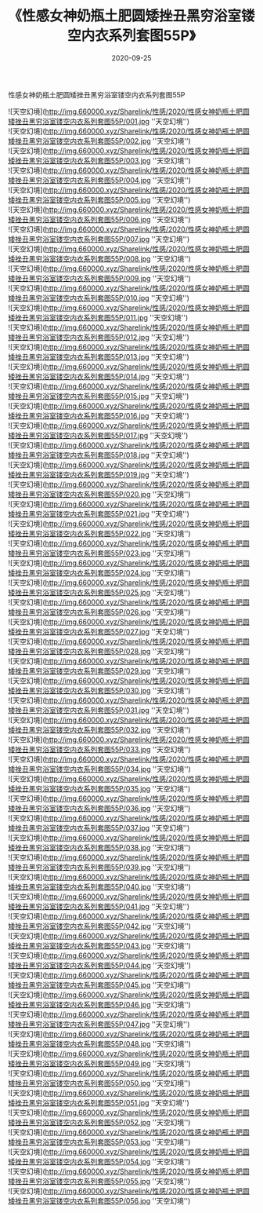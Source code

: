 ﻿---
layout: post
title:  《性感女神奶瓶土肥圆矮挫丑黑穷浴室镂空内衣系列套图55P》
date:   2020-09-25
img: http://img.660000.xyz/Sharelink/性感/2020/性感女神奶瓶土肥圆矮挫丑黑穷浴室镂空内衣系列套图55P/000.jpg
categories: [美女, 性感, 泳衣]
---

性感女神奶瓶土肥圆矮挫丑黑穷浴室镂空内衣系列套图55P



![天空幻境](http://img.660000.xyz/Sharelink/性感/2020/性感女神奶瓶土肥圆矮挫丑黑穷浴室镂空内衣系列套图55P/001.jpg ''天空幻境'') <br>
![天空幻境](http://img.660000.xyz/Sharelink/性感/2020/性感女神奶瓶土肥圆矮挫丑黑穷浴室镂空内衣系列套图55P/002.jpg ''天空幻境'') <br>
![天空幻境](http://img.660000.xyz/Sharelink/性感/2020/性感女神奶瓶土肥圆矮挫丑黑穷浴室镂空内衣系列套图55P/003.jpg ''天空幻境'') <br>
![天空幻境](http://img.660000.xyz/Sharelink/性感/2020/性感女神奶瓶土肥圆矮挫丑黑穷浴室镂空内衣系列套图55P/004.jpg ''天空幻境'') <br>
![天空幻境](http://img.660000.xyz/Sharelink/性感/2020/性感女神奶瓶土肥圆矮挫丑黑穷浴室镂空内衣系列套图55P/005.jpg ''天空幻境'') <br>
![天空幻境](http://img.660000.xyz/Sharelink/性感/2020/性感女神奶瓶土肥圆矮挫丑黑穷浴室镂空内衣系列套图55P/006.jpg ''天空幻境'') <br>
![天空幻境](http://img.660000.xyz/Sharelink/性感/2020/性感女神奶瓶土肥圆矮挫丑黑穷浴室镂空内衣系列套图55P/007.jpg ''天空幻境'') <br>
![天空幻境](http://img.660000.xyz/Sharelink/性感/2020/性感女神奶瓶土肥圆矮挫丑黑穷浴室镂空内衣系列套图55P/008.jpg ''天空幻境'') <br>
![天空幻境](http://img.660000.xyz/Sharelink/性感/2020/性感女神奶瓶土肥圆矮挫丑黑穷浴室镂空内衣系列套图55P/009.jpg ''天空幻境'') <br>
![天空幻境](http://img.660000.xyz/Sharelink/性感/2020/性感女神奶瓶土肥圆矮挫丑黑穷浴室镂空内衣系列套图55P/010.jpg ''天空幻境'') <br>
![天空幻境](http://img.660000.xyz/Sharelink/性感/2020/性感女神奶瓶土肥圆矮挫丑黑穷浴室镂空内衣系列套图55P/011.jpg ''天空幻境'') <br>
![天空幻境](http://img.660000.xyz/Sharelink/性感/2020/性感女神奶瓶土肥圆矮挫丑黑穷浴室镂空内衣系列套图55P/012.jpg ''天空幻境'') <br>
![天空幻境](http://img.660000.xyz/Sharelink/性感/2020/性感女神奶瓶土肥圆矮挫丑黑穷浴室镂空内衣系列套图55P/013.jpg ''天空幻境'') <br>
![天空幻境](http://img.660000.xyz/Sharelink/性感/2020/性感女神奶瓶土肥圆矮挫丑黑穷浴室镂空内衣系列套图55P/014.jpg ''天空幻境'') <br>
![天空幻境](http://img.660000.xyz/Sharelink/性感/2020/性感女神奶瓶土肥圆矮挫丑黑穷浴室镂空内衣系列套图55P/015.jpg ''天空幻境'') <br>
![天空幻境](http://img.660000.xyz/Sharelink/性感/2020/性感女神奶瓶土肥圆矮挫丑黑穷浴室镂空内衣系列套图55P/016.jpg ''天空幻境'') <br>
![天空幻境](http://img.660000.xyz/Sharelink/性感/2020/性感女神奶瓶土肥圆矮挫丑黑穷浴室镂空内衣系列套图55P/017.jpg ''天空幻境'') <br>
![天空幻境](http://img.660000.xyz/Sharelink/性感/2020/性感女神奶瓶土肥圆矮挫丑黑穷浴室镂空内衣系列套图55P/018.jpg ''天空幻境'') <br>
![天空幻境](http://img.660000.xyz/Sharelink/性感/2020/性感女神奶瓶土肥圆矮挫丑黑穷浴室镂空内衣系列套图55P/019.jpg ''天空幻境'') <br>
![天空幻境](http://img.660000.xyz/Sharelink/性感/2020/性感女神奶瓶土肥圆矮挫丑黑穷浴室镂空内衣系列套图55P/020.jpg ''天空幻境'') <br>
![天空幻境](http://img.660000.xyz/Sharelink/性感/2020/性感女神奶瓶土肥圆矮挫丑黑穷浴室镂空内衣系列套图55P/021.jpg ''天空幻境'') <br>
![天空幻境](http://img.660000.xyz/Sharelink/性感/2020/性感女神奶瓶土肥圆矮挫丑黑穷浴室镂空内衣系列套图55P/022.jpg ''天空幻境'') <br>
![天空幻境](http://img.660000.xyz/Sharelink/性感/2020/性感女神奶瓶土肥圆矮挫丑黑穷浴室镂空内衣系列套图55P/023.jpg ''天空幻境'') <br>
![天空幻境](http://img.660000.xyz/Sharelink/性感/2020/性感女神奶瓶土肥圆矮挫丑黑穷浴室镂空内衣系列套图55P/024.jpg ''天空幻境'') <br>
![天空幻境](http://img.660000.xyz/Sharelink/性感/2020/性感女神奶瓶土肥圆矮挫丑黑穷浴室镂空内衣系列套图55P/025.jpg ''天空幻境'') <br>
![天空幻境](http://img.660000.xyz/Sharelink/性感/2020/性感女神奶瓶土肥圆矮挫丑黑穷浴室镂空内衣系列套图55P/026.jpg ''天空幻境'') <br>
![天空幻境](http://img.660000.xyz/Sharelink/性感/2020/性感女神奶瓶土肥圆矮挫丑黑穷浴室镂空内衣系列套图55P/027.jpg ''天空幻境'') <br>
![天空幻境](http://img.660000.xyz/Sharelink/性感/2020/性感女神奶瓶土肥圆矮挫丑黑穷浴室镂空内衣系列套图55P/028.jpg ''天空幻境'') <br>
![天空幻境](http://img.660000.xyz/Sharelink/性感/2020/性感女神奶瓶土肥圆矮挫丑黑穷浴室镂空内衣系列套图55P/029.jpg ''天空幻境'') <br>
![天空幻境](http://img.660000.xyz/Sharelink/性感/2020/性感女神奶瓶土肥圆矮挫丑黑穷浴室镂空内衣系列套图55P/030.jpg ''天空幻境'') <br>
![天空幻境](http://img.660000.xyz/Sharelink/性感/2020/性感女神奶瓶土肥圆矮挫丑黑穷浴室镂空内衣系列套图55P/031.jpg ''天空幻境'') <br>
![天空幻境](http://img.660000.xyz/Sharelink/性感/2020/性感女神奶瓶土肥圆矮挫丑黑穷浴室镂空内衣系列套图55P/032.jpg ''天空幻境'') <br>
![天空幻境](http://img.660000.xyz/Sharelink/性感/2020/性感女神奶瓶土肥圆矮挫丑黑穷浴室镂空内衣系列套图55P/033.jpg ''天空幻境'') <br>
![天空幻境](http://img.660000.xyz/Sharelink/性感/2020/性感女神奶瓶土肥圆矮挫丑黑穷浴室镂空内衣系列套图55P/034.jpg ''天空幻境'') <br>
![天空幻境](http://img.660000.xyz/Sharelink/性感/2020/性感女神奶瓶土肥圆矮挫丑黑穷浴室镂空内衣系列套图55P/035.jpg ''天空幻境'') <br>
![天空幻境](http://img.660000.xyz/Sharelink/性感/2020/性感女神奶瓶土肥圆矮挫丑黑穷浴室镂空内衣系列套图55P/036.jpg ''天空幻境'') <br>
![天空幻境](http://img.660000.xyz/Sharelink/性感/2020/性感女神奶瓶土肥圆矮挫丑黑穷浴室镂空内衣系列套图55P/037.jpg ''天空幻境'') <br>
![天空幻境](http://img.660000.xyz/Sharelink/性感/2020/性感女神奶瓶土肥圆矮挫丑黑穷浴室镂空内衣系列套图55P/038.jpg ''天空幻境'') <br>
![天空幻境](http://img.660000.xyz/Sharelink/性感/2020/性感女神奶瓶土肥圆矮挫丑黑穷浴室镂空内衣系列套图55P/039.jpg ''天空幻境'') <br>
![天空幻境](http://img.660000.xyz/Sharelink/性感/2020/性感女神奶瓶土肥圆矮挫丑黑穷浴室镂空内衣系列套图55P/040.jpg ''天空幻境'') <br>
![天空幻境](http://img.660000.xyz/Sharelink/性感/2020/性感女神奶瓶土肥圆矮挫丑黑穷浴室镂空内衣系列套图55P/041.jpg ''天空幻境'') <br>
![天空幻境](http://img.660000.xyz/Sharelink/性感/2020/性感女神奶瓶土肥圆矮挫丑黑穷浴室镂空内衣系列套图55P/042.jpg ''天空幻境'') <br>
![天空幻境](http://img.660000.xyz/Sharelink/性感/2020/性感女神奶瓶土肥圆矮挫丑黑穷浴室镂空内衣系列套图55P/043.jpg ''天空幻境'') <br>
![天空幻境](http://img.660000.xyz/Sharelink/性感/2020/性感女神奶瓶土肥圆矮挫丑黑穷浴室镂空内衣系列套图55P/044.jpg ''天空幻境'') <br>
![天空幻境](http://img.660000.xyz/Sharelink/性感/2020/性感女神奶瓶土肥圆矮挫丑黑穷浴室镂空内衣系列套图55P/045.jpg ''天空幻境'') <br>
![天空幻境](http://img.660000.xyz/Sharelink/性感/2020/性感女神奶瓶土肥圆矮挫丑黑穷浴室镂空内衣系列套图55P/046.jpg ''天空幻境'') <br>
![天空幻境](http://img.660000.xyz/Sharelink/性感/2020/性感女神奶瓶土肥圆矮挫丑黑穷浴室镂空内衣系列套图55P/047.jpg ''天空幻境'') <br>
![天空幻境](http://img.660000.xyz/Sharelink/性感/2020/性感女神奶瓶土肥圆矮挫丑黑穷浴室镂空内衣系列套图55P/048.jpg ''天空幻境'') <br>
![天空幻境](http://img.660000.xyz/Sharelink/性感/2020/性感女神奶瓶土肥圆矮挫丑黑穷浴室镂空内衣系列套图55P/049.jpg ''天空幻境'') <br>
![天空幻境](http://img.660000.xyz/Sharelink/性感/2020/性感女神奶瓶土肥圆矮挫丑黑穷浴室镂空内衣系列套图55P/050.jpg ''天空幻境'') <br>
![天空幻境](http://img.660000.xyz/Sharelink/性感/2020/性感女神奶瓶土肥圆矮挫丑黑穷浴室镂空内衣系列套图55P/051.jpg ''天空幻境'') <br>
![天空幻境](http://img.660000.xyz/Sharelink/性感/2020/性感女神奶瓶土肥圆矮挫丑黑穷浴室镂空内衣系列套图55P/052.jpg ''天空幻境'') <br>
![天空幻境](http://img.660000.xyz/Sharelink/性感/2020/性感女神奶瓶土肥圆矮挫丑黑穷浴室镂空内衣系列套图55P/053.jpg ''天空幻境'') <br>
![天空幻境](http://img.660000.xyz/Sharelink/性感/2020/性感女神奶瓶土肥圆矮挫丑黑穷浴室镂空内衣系列套图55P/054.jpg ''天空幻境'') <br>
![天空幻境](http://img.660000.xyz/Sharelink/性感/2020/性感女神奶瓶土肥圆矮挫丑黑穷浴室镂空内衣系列套图55P/055.jpg ''天空幻境'') <br>
![天空幻境](http://img.660000.xyz/Sharelink/性感/2020/性感女神奶瓶土肥圆矮挫丑黑穷浴室镂空内衣系列套图55P/056.jpg ''天空幻境'') <br>